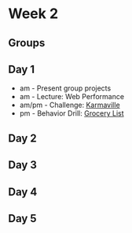 # Week 2

## Groups

## Day 1

- am - Present group projects
- am - Lecture: Web Performance
- am/pm - Challenge: [Karmaville](https://github.com/foxes-2014/karmaville)
- pm - Behavior Drill: [Grocery List](https://github.com/foxes-2014/behavior-drill-grocery-list-challenge)

## Day 2

## Day 3

## Day 4

## Day 5
